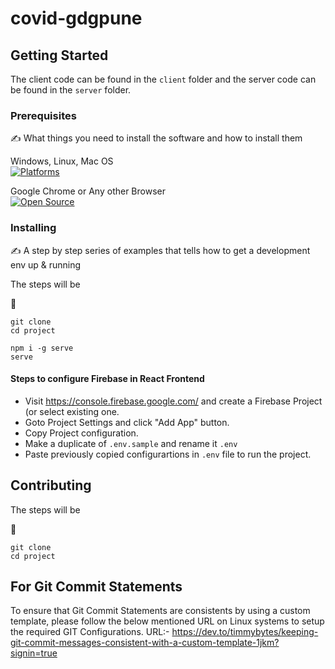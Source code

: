 # covid-gdgpune

## Getting Started

The client code can be found in the `client` folder and the server code can be found in the `server` folder.


### Prerequisites

:writing_hand: What things you need to install the software and how to install them

Windows, Linux, Mac OS  
[![Platforms](https://img.shields.io/badge/platform-linux--64%20%7C%20win--32%20%7C%20osx--64%20%7C%20win--64-lightgrey)](https://img.shields.io/badge/platform-linux--64%20%7C%20win--32%20%7C%20osx--64%20%7C%20win--64-lightgrey)

Google Chrome or Any other Browser  
[![Open Source](https://badges.frapsoft.com/os/v1/open-source.svg?v=103)](https://opensource.org/)

### Installing

:writing_hand: A step by step series of examples that tells how to get a development env up & running

The steps will be

:memo:

```
git clone
cd project

npm i -g serve
serve
```

#### Steps to configure Firebase in React Frontend

+ Visit https://console.firebase.google.com/ and create a Firebase Project (or select existing one.
+ Goto Project Settings and click "Add App" button.
+ Copy Project configuration.
+ Make a duplicate of `.env.sample` and rename it `.env`
+ Paste previously copied configurartions in `.env` file to run the project.

## Contributing

The steps will be

:memo:

```
git clone
cd project
```

## For Git Commit Statements
To ensure that Git Commit Statements are consistents by using a custom template, please follow the below mentioned URL on Linux systems to setup the required GIT Configurations.
URL:- https://dev.to/timmybytes/keeping-git-commit-messages-consistent-with-a-custom-template-1jkm?signin=true
